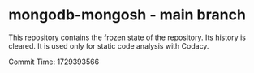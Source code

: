 # mongodb-mongosh - main branch

This repository contains the frozen state of the repository.
Its history is cleared. It is used only for static code
analysis with Codacy.

Commit Time: 1729393566